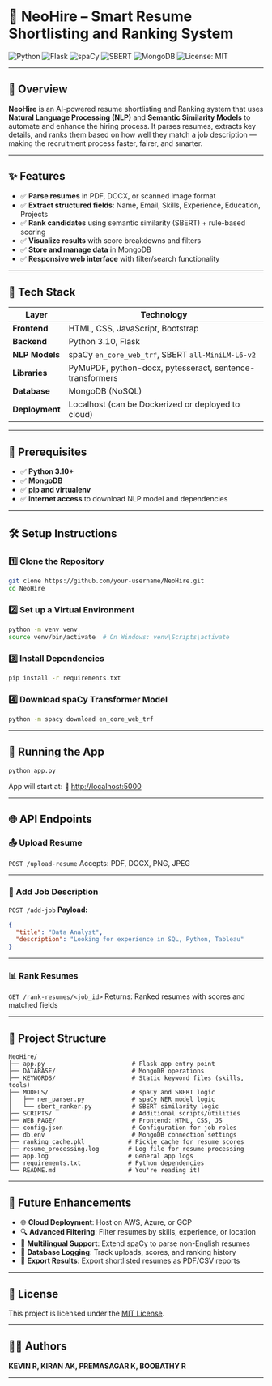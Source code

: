 # 🤖 NeoHire – Smart Resume Shortlisting and Ranking System

![Python](https://img.shields.io/badge/Python-3.10-blue)
![Flask](https://img.shields.io/badge/Flask-API-lightgrey)
![spaCy](https://img.shields.io/badge/spaCy-en_core_web_trf-green)
![SBERT](https://img.shields.io/badge/SBERT-all--MiniLM--L6--v2-orange)
![MongoDB](https://img.shields.io/badge/MongoDB-NoSQL-brightgreen)
![License: MIT](https://img.shields.io/badge/License-MIT-yellow.svg)

---

## 📌 Overview

**NeoHire** is an AI-powered resume shortlisting and Ranking system that uses **Natural Language Processing (NLP)** and **Semantic Similarity Models** to automate and enhance the hiring process. It parses resumes, extracts key details, and ranks them based on how well they match a job description — making the recruitment process faster, fairer, and smarter.

---

## ✨ Features

* ✅ **Parse resumes** in PDF, DOCX, or scanned image format
* ✅ **Extract structured fields**: Name, Email, Skills, Experience, Education, Projects
* ✅ **Rank candidates** using semantic similarity (SBERT) + rule-based scoring
* ✅ **Visualize results** with score breakdowns and filters
* ✅ **Store and manage data** in MongoDB
* ✅ **Responsive web interface** with filter/search functionality


---

## 🧰 Tech Stack

| Layer          | Technology                                               |
| -------------- | -------------------------------------------------------- |
| **Frontend**   | HTML, CSS, JavaScript, Bootstrap                         |
| **Backend**    | Python 3.10, Flask                                       |
| **NLP Models** | spaCy `en_core_web_trf`, SBERT `all-MiniLM-L6-v2`        |
| **Libraries**  | PyMuPDF, python-docx, pytesseract, sentence-transformers |
| **Database**   | MongoDB (NoSQL)                                          |
| **Deployment** | Localhost (can be Dockerized or deployed to cloud)       |

---

## 🔧 Prerequisites

* ✅ **Python 3.10+**
* ✅ **MongoDB**
* ✅ **pip and virtualenv**
* ✅ **Internet access** to download NLP model and dependencies

---

## 🛠️ Setup Instructions

### 1️⃣ Clone the Repository

```bash
git clone https://github.com/your-username/NeoHire.git
cd NeoHire
```

### 2️⃣ Set up a Virtual Environment

```bash
python -m venv venv
source venv/bin/activate  # On Windows: venv\Scripts\activate
```

### 3️⃣ Install Dependencies

```bash
pip install -r requirements.txt
```

### 4️⃣ Download spaCy Transformer Model

```bash
python -m spacy download en_core_web_trf
```

---

## 🚀 Running the App

```bash
python app.py
```

App will start at:
🔗 [http://localhost:5000](http://localhost:5000)

---

## 🌐 API Endpoints

### 📤 Upload Resume

`POST /upload-resume`
Accepts: PDF, DOCX, PNG, JPEG

---

### 📝 Add Job Description

`POST /add-job`
**Payload:**

```json
{
  "title": "Data Analyst",
  "description": "Looking for experience in SQL, Python, Tableau"
}
```

---

### 📊 Rank Resumes

`GET /rank-resumes/<job_id>`
Returns: Ranked resumes with scores and matched fields

---

## 🧭 Project Structure

```
NeoHire/
├── app.py                        # Flask app entry point
├── DATABASE/                     # MongoDB operations
├── KEYWORDS/                     # Static keyword files (skills, tools)
├── MODELS/                       # spaCy and SBERT logic
│   ├── ner_parser.py             # spaCy NER model logic
│   └── sbert_ranker.py           # SBERT similarity logic
├── SCRIPTS/                      # Additional scripts/utilities
├── WEB_PAGE/                     # Frontend: HTML, CSS, JS
├── config.json                   # Configuration for job roles
├── db.env                        # MongoDB connection settings
├── ranking_cache.pkl            # Pickle cache for resume scores
├── resume_processing.log        # Log file for resume processing
├── app.log                      # General app logs
├── requirements.txt             # Python dependencies
└── README.md                    # You're reading it!
```

---

## 🚀 Future Enhancements

* 🌐 **Cloud Deployment**: Host on AWS, Azure, or GCP
* 🔍 **Advanced Filtering**: Filter resumes by skills, experience, or location
* 🧠 **Multilingual Support**: Extend spaCy to parse non-English resumes
* 💾 **Database Logging**: Track uploads, scores, and ranking history
* 🧾 **Export Results**: Export shortlisted resumes as PDF/CSV reports

---

## 📝 License

This project is licensed under the [MIT License](LICENSE).

---

## 👨‍💻 Authors

**KEVIN R, KIRAN AK, PREMASAGAR K, BOOBATHY R**

---
